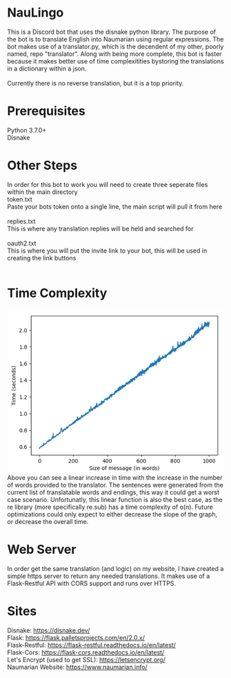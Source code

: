 # NauLingo
This is a Discord bot that uses the disnake python library. The purpose of the bot is to translate English into Naumarian using regular expressions.
The bot makes use of a translator.py, which is the decendent of my other, poorly named, repo "translator". Along with being more complete, this bot is faster
because it makes better use of time complexitities bystoring the translations in a dictionary within a json.
<br />
<br />
Currently there is no reverse translation, but it is a top priority.

# Prerequisites
Python 3.7.0+<br />
Disnake

# Other Steps
In order for this bot to work you will need to create three seperate files within the main directory<br />
token.txt<br />
Paste your bots token onto a single line, the main script will pull it from here<br /><br />
replies.txt<br />
This is where any translation replies will be held and searched for<br /><br />
oauth2.txt<br />
This is where you will put the invite link to your bot, this will be used in creating the link buttons<br /><br />

# Time Complexity
![Time Graph](https://github.com/qmt8843/NauLingo/blob/main/TimeGraph.png?raw=true)<br />
Above you can see a linear increase in time with the increase in the number of words provided to the translator. The sentences were generated from the current list of translatable words and endings, this way it could get a worst case scenario. Unfortunatly, this linear function is also the best case, as the re library (more specifically re.sub) has a time complexity of o(n). Future optimizations could only expect to either decrease the slope of the graph, or decrease the overall time.

# Web Server
In order get the same translation (and logic) on my website, I have created a simple https server to return any needed translations. It makes use of a Flask-Restful API with CORS support and runs over HTTPS.

# Sites
Disnake: https://disnake.dev/ <br />
Flask: https://flask.palletsprojects.com/en/2.0.x/ <br />
Flask-Restful: https://flask-restful.readthedocs.io/en/latest/ <br />
Flask-Cors: https://flask-cors.readthedocs.io/en/latest/ <br />
Let's Encrypt (used to get SSL): https://letsencrypt.org/ <br />
Naumarian Website: https://www.naumarian.info/

